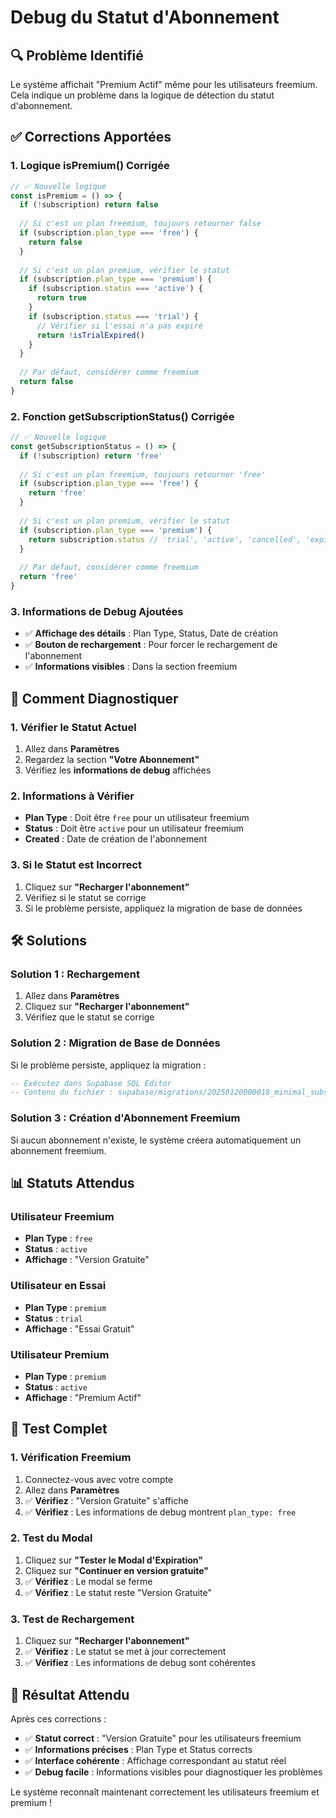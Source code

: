 # Debug du Statut d'Abonnement

## 🔍 Problème Identifié

Le système affichait "Premium Actif" même pour les utilisateurs freemium. Cela indique un problème dans la logique de détection du statut d'abonnement.

## ✅ Corrections Apportées

### 1. **Logique isPremium() Corrigée**
```typescript
// ✅ Nouvelle logique
const isPremium = () => {
  if (!subscription) return false
  
  // Si c'est un plan freemium, toujours retourner false
  if (subscription.plan_type === 'free') {
    return false
  }
  
  // Si c'est un plan premium, vérifier le statut
  if (subscription.plan_type === 'premium') {
    if (subscription.status === 'active') {
      return true
    }
    if (subscription.status === 'trial') {
      // Vérifier si l'essai n'a pas expiré
      return !isTrialExpired()
    }
  }
  
  // Par défaut, considérer comme freemium
  return false
}
```

### 2. **Fonction getSubscriptionStatus() Corrigée**
```typescript
// ✅ Nouvelle logique
const getSubscriptionStatus = () => {
  if (!subscription) return 'free'
  
  // Si c'est un plan freemium, toujours retourner 'free'
  if (subscription.plan_type === 'free') {
    return 'free'
  }
  
  // Si c'est un plan premium, vérifier le statut
  if (subscription.plan_type === 'premium') {
    return subscription.status // 'trial', 'active', 'cancelled', 'expired'
  }
  
  // Par défaut, considérer comme freemium
  return 'free'
}
```

### 3. **Informations de Debug Ajoutées**
- ✅ **Affichage des détails** : Plan Type, Status, Date de création
- ✅ **Bouton de rechargement** : Pour forcer le rechargement de l'abonnement
- ✅ **Informations visibles** : Dans la section freemium

## 🎯 Comment Diagnostiquer

### 1. **Vérifier le Statut Actuel**
1. Allez dans **Paramètres**
2. Regardez la section **"Votre Abonnement"**
3. Vérifiez les **informations de debug** affichées

### 2. **Informations à Vérifier**
- **Plan Type** : Doit être `free` pour un utilisateur freemium
- **Status** : Doit être `active` pour un utilisateur freemium
- **Created** : Date de création de l'abonnement

### 3. **Si le Statut est Incorrect**
1. Cliquez sur **"Recharger l'abonnement"**
2. Vérifiez si le statut se corrige
3. Si le problème persiste, appliquez la migration de base de données

## 🛠️ Solutions

### **Solution 1 : Rechargement**
1. Allez dans **Paramètres**
2. Cliquez sur **"Recharger l'abonnement"**
3. Vérifiez que le statut se corrige

### **Solution 2 : Migration de Base de Données**
Si le problème persiste, appliquez la migration :

```sql
-- Exécutez dans Supabase SQL Editor
-- Contenu du fichier : supabase/migrations/20250120000018_minimal_subscriptions_fix.sql
```

### **Solution 3 : Création d'Abonnement Freemium**
Si aucun abonnement n'existe, le système créera automatiquement un abonnement freemium.

## 📊 Statuts Attendus

### **Utilisateur Freemium**
- **Plan Type** : `free`
- **Status** : `active`
- **Affichage** : "Version Gratuite"

### **Utilisateur en Essai**
- **Plan Type** : `premium`
- **Status** : `trial`
- **Affichage** : "Essai Gratuit"

### **Utilisateur Premium**
- **Plan Type** : `premium`
- **Status** : `active`
- **Affichage** : "Premium Actif"

## 🔄 Test Complet

### **1. Vérification Freemium**
1. Connectez-vous avec votre compte
2. Allez dans **Paramètres**
3. ✅ **Vérifiez** : "Version Gratuite" s'affiche
4. ✅ **Vérifiez** : Les informations de debug montrent `plan_type: free`

### **2. Test du Modal**
1. Cliquez sur **"Tester le Modal d'Expiration"**
2. Cliquez sur **"Continuer en version gratuite"**
3. ✅ **Vérifiez** : Le modal se ferme
4. ✅ **Vérifiez** : Le statut reste "Version Gratuite"

### **3. Test de Rechargement**
1. Cliquez sur **"Recharger l'abonnement"**
2. ✅ **Vérifiez** : Le statut se met à jour correctement
3. ✅ **Vérifiez** : Les informations de debug sont cohérentes

## 🎉 Résultat Attendu

Après ces corrections :
- ✅ **Statut correct** : "Version Gratuite" pour les utilisateurs freemium
- ✅ **Informations précises** : Plan Type et Status corrects
- ✅ **Interface cohérente** : Affichage correspondant au statut réel
- ✅ **Debug facile** : Informations visibles pour diagnostiquer les problèmes

Le système reconnaît maintenant correctement les utilisateurs freemium et premium !
